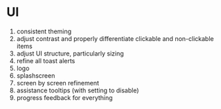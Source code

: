 # UI

1. consistent theming
2. adjust contrast and properly differentiate clickable and non-clickable items
3. adjust UI structure, particularly sizing
4. refine all toast alerts
5. logo
6. splashscreen
7. screen by screen refinement
8. assistance tooltips (with setting to disable)
9. progress feedback for everything
